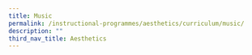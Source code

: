 ```yaml
---
title: Music
permalink: /instructional-programmes/aesthetics/curriculum/music/
description: ""
third_nav_title: Aesthetics
---
```


